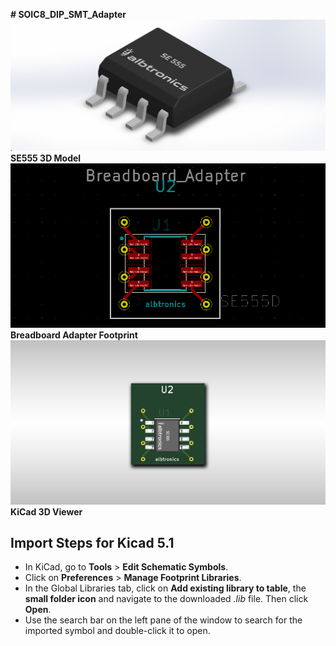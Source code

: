 **# SOIC8_DIP_SMT_Adapter**
<img src="images/SE555.png">
**SE555 3D Model**
<img src="images/Adapter.png">
**Breadboard Adapter Footprint**
<img src="images/3D_Adapter.png">
**KiCad 3D Viewer**

## Import Steps for Kicad 5.1
* In KiCad, go to **Tools** > **Edit Schematic Symbols**.
* Click on **Preferences** > **Manage Footprint Libraries**.
* In the Global Libraries tab, click on **Add existing library to table**, the **small folder icon** and navigate to the downloaded _.lib_ file. Then click **Open**.
* Use the search bar on the left pane of the window to search for the imported symbol and double-click it to open.
